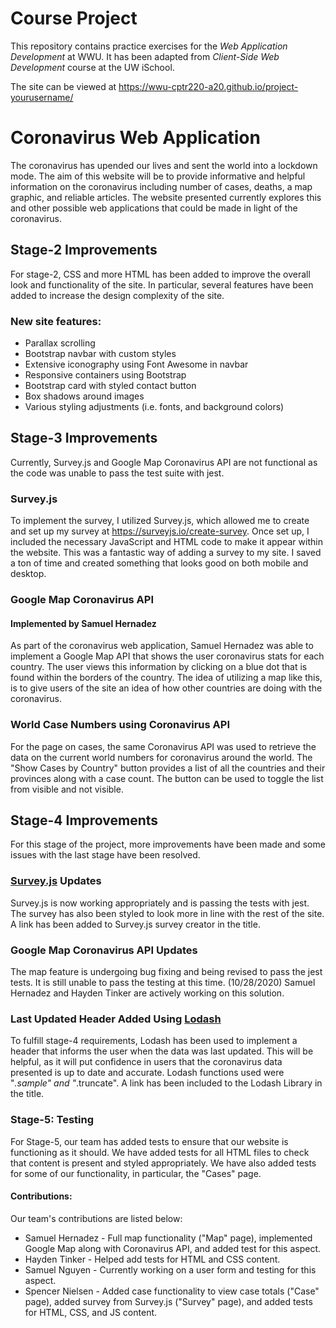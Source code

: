 # Course Project

This repository contains practice exercises for the _Web Application Development_ at WWU.
It has been adapted from _Client-Side Web Development_ course at the UW iSchool.

The site can be viewed at <https://wwu-cptr220-a20.github.io/project-yourusername/>

# Coronavirus Web Application

The coronavirus has upended our lives and sent the world into a lockdown mode. The aim of this website will be to provide informative and helpful information on the coronavirus including number of cases, deaths, a map graphic, and reliable articles. The website presented currently explores this and other possible web applications that could be made in light of the coronavirus.

## Stage-2 Improvements

For stage-2, CSS and more HTML has been added to improve the overall look and functionality of the site. In particular, several features have been added to increase the design complexity of the site.

### New site features:
* Parallax scrolling
* Bootstrap navbar with custom styles
* Extensive iconography using Font Awesome in navbar
* Responsive containers using Bootstrap
* Bootstrap card with styled contact button
* Box shadows around images
* Various styling adjustments (i.e. fonts, and background colors)

## Stage-3 Improvements

Currently, Survey.js and Google Map Coronavirus API are not functional as the code was unable to pass the test suite with jest.

### Survey.js

To implement the survey, I utilized Survey.js, which allowed me to create and set up my survey at https://surveyjs.io/create-survey. Once set up, I included the necessary JavaScript and HTML code to make it appear within the website. This was a fantastic way of adding a survey to my site. I saved a ton of time and created something that looks good on both mobile and desktop.

### Google Map Coronavirus API
#### Implemented by Samuel Hernadez

As part of the coronavirus web application, Samuel Hernadez was able to implement a Google Map API that shows the user coronavirus stats for each country. The user views this information by clicking on a blue dot that is found within the borders of the country. The idea of utilizing a map like this, is to give users of the site an idea of how other countries are doing with the coronavirus.

### World Case Numbers using Coronavirus API

For the page on cases, the same Coronavirus API was used to retrieve the data on the current world numbers for coronavirus around the world. The "Show Cases by Country" button provides a list of all the countries and their provinces along with a case count. The button can be used to toggle the list from visible and not visible.

## Stage-4 Improvements

For this stage of the project, more improvements have been made and some issues with the last stage have been resolved.

### [Survey.js](https://surveyjs.io/create-survey) Updates

Survey.js is now working appropriately and is passing the tests with jest. The survey has also been styled to look more in line with the rest of the site. A link has been added to Survey.js survey creator in the title.

### Google Map Coronavirus API Updates

The map feature is undergoing bug fixing and being revised to pass the jest tests. It is still unable to pass the testing at this time. (10/28/2020) Samuel Hernadez and Hayden Tinker are actively working on this solution.

### Last Updated Header Added Using [Lodash](https://lodash.com/)

To fulfill stage-4 requirements, Lodash has been used to implement a header that informs the user when the data was last updated. This will be helpful, as it will put confidence in users that the coronavirus data presented is up to date and accurate. Lodash functions used were "_.sample" and "_.truncate". A link has been included to the Lodash Library in the title.

### Stage-5: Testing

For Stage-5, our team has added tests to ensure that our website is functioning as it should. We have added tests for all HTML files to check that content is present and styled appropriately. We have also added tests for some of our functionality, in particular, the "Cases" page.

#### Contributions:

Our team's contributions are listed below:
* Samuel Hernadez - Full map functionality ("Map" page), implemented Google Map along with Coronavirus API, and added test for this aspect.
* Hayden Tinker   - Helped add tests for HTML and CSS content.
* Samuel Nguyen   - Currently working on a user form and testing for this aspect.
* Spencer Nielsen - Added case functionality to view case totals ("Case" page), added survey from Survey.js ("Survey" page), and added tests for HTML, CSS, and JS content.
